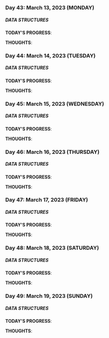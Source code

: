 ### Day 43: March 13, 2023 (MONDAY)

##### DATA STRUCTURES

**TODAY'S PROGRESS**:

**THOUGHTS**:

### Day 44: March 14, 2023 (TUESDAY)

##### DATA STRUCTURES

**TODAY'S PROGRESS**:

**THOUGHTS**:

### Day 45: March 15, 2023 (WEDNESDAY)

##### DATA STRUCTURES

**TODAY'S PROGRESS**:

**THOUGHTS**:

### Day 46: March 16, 2023 (THURSDAY)

##### DATA STRUCTURES

**TODAY'S PROGRESS**:

**THOUGHTS**:

### Day 47: March 17, 2023 (FRIDAY)

##### DATA STRUCTURES

**TODAY'S PROGRESS**:

**THOUGHTS**:

### Day 48: March 18, 2023 (SATURDAY)

##### DATA STRUCTURES

**TODAY'S PROGRESS**:

**THOUGHTS**:

### Day 49: March 19, 2023 (SUNDAY)

##### DATA STRUCTURES

**TODAY'S PROGRESS**:

**THOUGHTS**:
